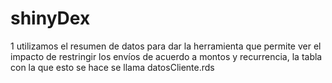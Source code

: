 # shinyDex

1 utilizamos el resumen de datos para dar la herramienta que permite ver el impacto de restringir los envíos de acuerdo a montos y recurrencia, la tabla con la que esto se hace se llama datosCliente.rds


